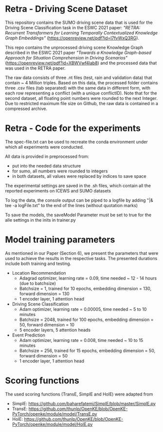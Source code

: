 # Retra - Driving Scene Dataset
This repository contains the SUMO driving scene data that is used for the Driving Scene Classification task in the ESWC 2021 paper: *"RETRA: Recurrent Transformers for Learning Temporally Contextualized Knowledge Graph Embeddings"* (https://openreview.net/pdf?id=l7fvWxQ3RG).

This repo contains the unprocessed driving scene Knowledge Graph described in the ESWC 2021 paper *"Towards a Knowledge Graph-based Approach for Situation Comprehension in Driving Scenarios"* (https://openreview.net/pdf?id=XBWVwf4lab8) and the processed data that was used in the RETRA paper.

The raw data consists of three .nt files (test, rain and validation data) that contain ~ 4 Million triples. Based on this data, the processed folder contains three .csv files (tab separated) with the same data in different form, with each row representing a conflict (with a unique conflictID). Note that for the second dataset, all floating point numbers were rounded to the next Integer.
Due to restricted maximum file size on Github, the raw data is contained in a compressed archive.

# Retra - Code for the experiments
The spec-file.txt can be used to recreate the conda environment under which all experiments were conducted.

All data is provided in preprocessed from:
- put into the needed data structure
- for sumo, all numbers were rounded to integers
- in both datasets, all values were replaced by indices to save space

The experimental settings are saved in the .sh files, which contain all the reported experiments on ICEWS and SUMO datasets

To log the data, the console output can be piped to a logfile by adding "|& tee -a logFile.txt" to the end of the lines (without quotation marks)

To save the models, the saveModel Parameter must be set to true for the alle settings in the inits in trainer.py

# Model training parameters
As mentioned in our Paper (Section 6), we present the parameters that were used to achieve the results in the respective tasks. The presented durations include both training and testing. 
 - Location Recommendation
    - Adagrad optimizer, learning rate = 0.09, time needed ~ 12 - 14 hours (due to batchsize)
    - Batchsize = 1, trained for 10 epochs, embedding dimension = 130, forward dimension = 130
    - 1 encoder layer, 1 attention head
 - Driving Scene Classification
    - Adam optimizer, learning rate = 0.00005, time needed ~ 5 to 10 minutes
    - Batchsize = 2048, trained for 100 epochs, embedding dimension = 50, forward dimension = 10
    - 5 encoder layers, 5 attention heads
 - Event Prediction
    - Adam optimizer, learning rate = 0.008, time needed ~ 10 to 15 minutes
    - Batchsize = 256, trained for 15 epochs, embedding dimension = 50, forward dimension = 50
    - 1 encoder layer, 1 attention head

# Scoring functions
The used scoring functions (TransE, SimplE and HolE) were adapted from 
- SimplE: https://github.com/baharefatemi/SimplE/blob/master/SimplE.py
- TransE: https://github.com/thunlp/OpenKE/blob/OpenKE-PyTorch/openke/module/model/TransE.py
- HolE: https://github.com/thunlp/OpenKE/blob/OpenKE-PyTorch/openke/module/model/HolE.py